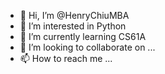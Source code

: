 - 👋 Hi, I’m @HenryChiuMBA
- 👀 I’m interested in Python
- 🌱 I’m currently learning CS61A
- 💞️ I’m looking to collaborate on ...
- 📫 How to reach me ...

<!---
HenryChiuMBA/HenryChiuMBA is a ✨ special ✨ repository because its `README.md` (this file) appears on your GitHub profile.
You can click the Preview link to take a look at your changes.
--->

